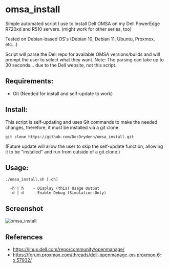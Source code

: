 # omsa_install
Simple automated script I use to install Dell OMSA on my Dell PowerEdge R720xd and R510 servers. (might work for other series, too)

Tested on Debian-based OS's (Debian 10, Debian 11, Ubuntu, Proxmox, etc...)

Script will parse the Dell repo for available OMSA versions/builds and will prompt the user to select what they want.
Note: The parsing can take up to 30 seconds... due to the Dell website, not this script.

## Requirements:
- Git (Needed for install and self-update to work)

## Install:
This script is self-updating and uses Git commands to make the needed changes, therefore, it must be installed via a git clone.

`git clone https://github.com/DocDrydenn/omsa_install.git`

(Future update will allow the user to skip the self-update function, allowing it to be "installed" and run from outside of a git clone.)

## Usage:
```
./omsa_install.sh [-dh]

  -h | h    - Display (this) Usage Output
  -d | d    - Enable Debug (Simulation-Only)

```
## Screenshot
![omsa_install](https://user-images.githubusercontent.com/48564375/150648855-f7de1207-dba3-44bd-b927-f559f19ade5a.png)

## References
- https://linux.dell.com/repo/community/openmanage/
- https://forum.proxmox.com/threads/dell-openmanage-on-proxmox-6-x.57932/
